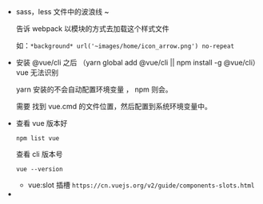 - sass，less 文件中的波浪线 ~

  告诉 webpack 以模块的方式去加载这个样式文件

  如：`*background* url('~images/home/icon_arrow.png') no-repeat`

- 安装 @vue/cli 之后 （yarn global add @vue/cli || npm install -g @vue/cli）vue 无法识别

  yarn 安装的不会自动配置环境变量 ， npm 则会。

  需要 找到 vue.cmd 的文件位置，然后配置到系统环境变量中。

- 查看 vue 版本好

  `npm list vue`

  查看 cli 版本号

  `vue --version`

  - vue:slot  插槽	`https://cn.vuejs.org/v2/guide/components-slots.html`

- 

